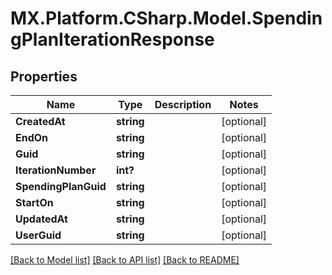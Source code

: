 # MX.Platform.CSharp.Model.SpendingPlanIterationResponse

## Properties

Name | Type | Description | Notes
------------ | ------------- | ------------- | -------------
**CreatedAt** | **string** |  | [optional] 
**EndOn** | **string** |  | [optional] 
**Guid** | **string** |  | [optional] 
**IterationNumber** | **int?** |  | [optional] 
**SpendingPlanGuid** | **string** |  | [optional] 
**StartOn** | **string** |  | [optional] 
**UpdatedAt** | **string** |  | [optional] 
**UserGuid** | **string** |  | [optional] 

[[Back to Model list]](../README.md#documentation-for-models) [[Back to API list]](../README.md#documentation-for-api-endpoints) [[Back to README]](../README.md)

